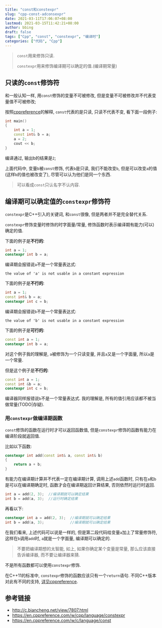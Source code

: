 ```yaml
---
title: "const和constexpr"
slug: "cpp-const-adconsexpr"
date: 2021-03-11T17:06:07+08:00
lastmod: 2021-03-15T11:42:21+08:00
author: bbing
draft: false
tags: ["Cpp", "const", "constexpr", "编译时"]
categories: ["代码", "Cpp"]
---
```


> ```const```用来修饰只读.
>
> ```constexpr```用来修饰编译期可以确定的值.(编译期常量)

<!--more-->

## 只读的```const```修饰符

和一般认知一样, 用```const```修饰的变量不可被修改, 但是变量不可被修改并不代表变量值不可被修改;

按照[cppreference](https://en.cppreference.com/w/c/language/const)的解释, ```const```代表的是只读, 只读不代表不变, 看下面一段例子:
```C++
int main()
{
    int a = 1;
    const int& b = a;
    a = 2;
    cout << b;
}
```
编译通过, 输出b的结果是```2```;

上面代码中, 变量```b```被```const```修饰, 代表```b```是只读, 我们不能改变```b```, 但是可以改变```a```的值(这样```b```的值也被改变了), 尽管可以认为他们是同一个东西.

> 可以看成```const```只认名字不认内容.

## 编译期可以确定值的```constexpr```修饰符

```constexpr```是C++引入的关键词, 和```const```很像, 但是两者并不是完全替代关系.

```constexpr```修饰变量时修饰的时字面量/常量, 修饰函数时表示编译期有能力(可以)确定的值.

下面的例子是**不行的**:
```C++
int a = 1;
constexpr int b = a;
```
编译期会报错说```a```不是一个常量表达式:
```
the value of 'a' is not usable in a constant expression
```

下面的例子是**不行的**:
```C++
int a = 1;
const int& b = a;
constexpr int c = b;
```
编译期会报错说```b```不是一个常量表达式:
```
the value of 'b' is not usable in a constant expression
```

下面的例子是**可行的**:
```C++
const int a = 1;
constexpr int b = a;
```
对这个例子我的理解是, ```a```被修饰为一个只读变量, 并且```a```又是一个字面量, 所以```a```是一个常量.

但是这个例子是**不行的**:
```C++
const int a = 1;
const int &b = a;
constexpr int c = b;
```
编译器同样报错说```b```不是一个常量表达式. 我的理解是, 所有的值引用应该都不被当做常量(TODO|存疑).

### 用```constexpr```做编译期函数

```const```修饰的函数在运行时才可以返回函数值, 但是```constexpr```修饰的函数有能力在编译阶段就返回值.

比如以下函数:
```C++
constexpr int add(const int& a, const int& b)
{
    return a + b;
}
```

有能力在编译期计算并不代表一定在编译期计算, 调用上述```add```函数时, 只有在```a```和```b```是可以在编译期确定时, 函数才会在编译期返回计算结果, 否则依然时运行时返回.

```C++
int a = add(2, 3);  //编译期就可以确定结果
int b = add(a, 3);  //运行时确定结果
```
再看以下:
```C++
constexpr int a = add(2, 3);  //编译期就可以确定结果
int b = add(a, 3);            //编译期就可以确定结果
```
在我们看来, 上述代码可以说是一样的, 但是第二段代码给变量```a```加上了常量修饰符, 这样在```b```调用```add```时, ```a```就是一个字面量, 编译期可以确定的.

> 不要把编译期想的太智能, 如上, 如果你确定某个变量是常量, 那么应该直接告诉编译器, 而不要让编译器来猜.

不是所有函数都可以使用```constexpr```修饰.

在C++11的标准中, ```constexpr```修饰的函数应该只有一个```return```语句. 不同C++版本对此有不同的支持, [详见cppreference](https://en.cppreference.com/w/cpp/language/constexpr).

## 参考链接
- http://c.biancheng.net/view/7807.html
- https://en.cppreference.com/w/cpp/language/constexpr
- https://en.cppreference.com/w/c/language/const